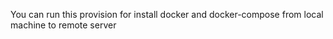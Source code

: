You can run this provision for install docker and docker-compose from local machine to remote server
